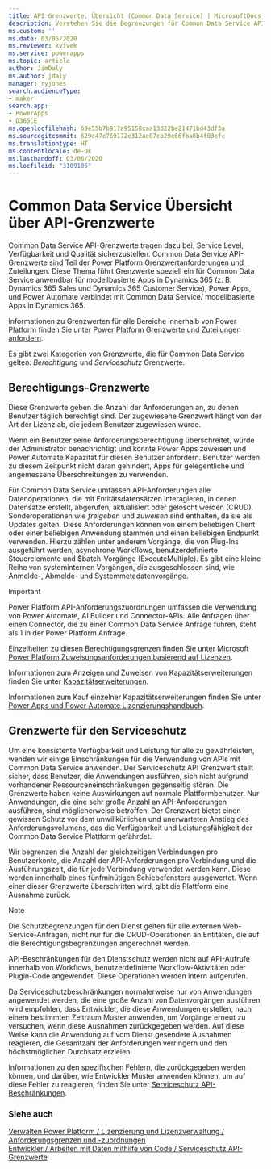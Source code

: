 ```yaml
---
title: API Grenzwerte, Übersicht (Common Data Service) | MicrosoftDocs
description: Verstehen Sie die Begrenzungen für Common Data Service API-Anforderungen.
ms.custom: ''
ms.date: 03/05/2020
ms.reviewer: kvivek
ms.service: powerapps
ms.topic: article
author: JimDaly
ms.author: jdaly
manager: ryjones
search.audienceType:
- maker
search.app:
- PowerApps
- D365CE
ms.openlocfilehash: 69e55b7b917a95158caa13322be21471bd43df3a
ms.sourcegitcommit: 629e47c769172e312ae07cb29e66fba8b4f03efc
ms.translationtype: HT
ms.contentlocale: de-DE
ms.lasthandoff: 03/06/2020
ms.locfileid: "3109105"
---
```

# <a name="common-data-service-api-limits-overview"></a>Common Data Service Übersicht über API-Grenzwerte

Common Data Service API-Grenzwerte tragen dazu bei, Service Level, Verfügbarkeit und Qualität sicherzustellen. Common Data Service API-Grenzwerte sind Teil der Power Platform Grenzwertanforderungen und Zuteilungen. Diese Thema führt Grenzwerte speziell ein für Common Data Service anwendbar für modellbasierte Apps in Dynamics 365 (z. B. Dynamics 365 Sales und Dynamics 365 Customer Service), Power Apps, und Power Automate verbindet mit Common Data Service/ modellbasierte Apps in Dynamics 365. 

Informationen zu Grenzwerten für alle Bereiche innerhalb von Power Platform finden Sie unter [Power Platform Grenzwerte und Zuteilungen anfordern](/power-platform/admin/api-request-limits-allocations).

Es gibt zwei Kategorien von Grenzwerte, die für Common Data Service gelten: *Berechtigung* und *Serviceschutz* Grenzwerte.

## <a name="entitlement-limits"></a>Berechtigungs-Grenzwerte

Diese Grenzwerte geben die Anzahl der Anforderungen an, zu denen Benutzer täglich berechtigt sind. Der zugewiesene Grenzwert hängt von der Art der Lizenz ab, die jedem Benutzer zugewiesen wurde.

Wenn ein Benutzer seine Anforderungsberechtigung überschreitet, würde der Administrator benachrichtigt und könnte Power Apps zuweisen und Power Automate Kapazität für diesen Benutzer anfordern. Benutzer werden zu diesem Zeitpunkt nicht daran gehindert, Apps für gelegentliche und angemessene Überschreitungen zu verwenden.

Für Common Data Service umfassen API-Anforderungen alle Datenoperationen, die mit Entitätsdatensätzen interagieren, in denen Datensätze erstellt, abgerufen, aktualisiert oder gelöscht werden (CRUD). Sonderoperationen wie *freigeben* und *zuweisen* sind enthalten, da sie als Updates gelten. Diese Anforderungen können von einem beliebigen Client oder einer beliebigen Anwendung stammen und einen beliebigen Endpunkt verwenden. Hierzu zählen unter anderem Vorgänge, die von Plug-Ins ausgeführt werden, asynchrone Workflows, benutzerdefinierte Steuerelemente und $batch-Vorgänge (ExecuteMultiple). Es gibt eine kleine Reihe von systeminternen Vorgängen, die ausgeschlossen sind, wie Anmelde-, Abmelde- und Systemmetadatenvorgänge.

> [!IMPORTANT]
> Power Platform API-Anforderungszuordnungen umfassen die Verwendung von Power Automate, AI Builder und Connector-APIs. Alle Anfragen über einen Connector, die zu einer Common Data Service Anfrage führen, steht als 1 in der Power Platform Anfrage.

Einzelheiten zu diesen Berechtigungsgrenzen finden Sie unter [Microsoft Power Platform Zuweisungsanforderungen basierend auf Lizenzen](/power-platform/admin/api-request-limits-allocations#microsoft-power-platform-requests-allocations-based-on-licenses).

Informationen zum Anzeigen und Zuweisen von Kapazitätserweiterungen finden Sie unter [Kapazitätserweiterungen](/power-platform/admin/capacity-add-on).

Informationen zum Kauf einzelner Kapazitätserweiterungen finden Sie unter [Power Apps und Power Automate Lizenzierungshandbuch](https://go.microsoft.com/fwlink/?linkid=2085130). 
<!-- There should be some help about purchasing these through the Portal -->


## <a name="service-protection-limits"></a>Grenzwerte für den Serviceschutz

Um eine konsistente Verfügbarkeit und Leistung für alle zu gewährleisten, wenden wir einige Einschränkungen für die Verwendung von APIs mit Common Data Service anwenden. Der Serviceschutz API Grenzwert stellt sicher, dass Benutzer, die Anwendungen ausführen, sich nicht aufgrund vorhandener Ressourceneinschränkungen gegenseitig stören. Die Grenzwerte haben keine Auswirkungen auf normale Plattformbenutzer. Nur Anwendungen, die eine sehr große Anzahl an API-Anforderungen ausführen, sind möglicherweise betroffen. Der Grenzwert bietet einen gewissen Schutz vor dem unwillkürlichen und unerwarteten Anstieg des Anforderungsvolumens, das die Verfügbarkeit und Leistungsfähigkeit der Common Data Service Plattform gefährdet.

Wir begrenzen die Anzahl der gleichzeitigen Verbindungen pro Benutzerkonto, die Anzahl der API-Anforderungen pro Verbindung und die Ausführungszeit, die für jede Verbindung verwendet werden kann. Diese werden innerhalb eines fünfminütigen Schiebefensters ausgewertet. Wenn einer dieser Grenzwerte überschritten wird, gibt die Plattform eine Ausnahme zurück.

> [!NOTE]
> Die Schutzbegrenzungen für den Dienst gelten für alle externen Web-Service-Anfragen, nicht nur für die CRUD-Operationen an Entitäten, die auf die Berechtigungsbegrenzungen angerechnet werden.
> 
> API-Beschränkungen für den Dienstschutz werden nicht auf API-Aufrufe innerhalb von Workflows, benutzerdefinierte Workflow-Aktivitäten oder Plugin-Code angewendet. Diese Operationen werden intern aufgerufen.

Da Serviceschutzbeschränkungen normalerweise nur von Anwendungen angewendet werden, die eine große Anzahl von Datenvorgängen ausführen, wird empfohlen, dass Entwickler, die diese Anwendungen erstellen, nach einem bestimmten Zeitraum Muster anwenden, um Vorgänge erneut zu versuchen, wenn diese Ausnahmen zurückgegeben werden. Auf diese Weise kann die Anwendung auf vom Dienst gesendete Ausnahmen reagieren, die Gesamtzahl der Anforderungen verringern und den höchstmöglichen Durchsatz erzielen.

Informationen zu den spezifischen Fehlern, die zurückgegeben werden können, und darüber, wie Entwickler Muster anwenden können, um auf diese Fehler zu reagieren, finden Sie unter [Serviceschutz API-Beschränkungen](../../developer/common-data-service/api-limits.md).


### <a name="see-also"></a>Siehe auch

[Verwalten Power Platform / Lizenzierung und Lizenzverwaltung / Anforderungsgrenzen und -zuordnungen](/power-platform/admin/api-request-limits-allocations)<br />
[Entwickler / Arbeiten mit Daten mithilfe von Code / Serviceschutz API-Grenzwerte](../../developer/common-data-service/api-limits.md)


